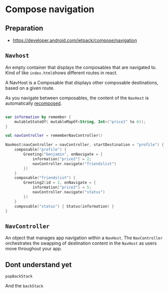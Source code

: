 # Compose navigation



## Preparation

- https://developer.android.com/jetpack/compose/navigation





## `Navhost`

An empty container that displays the composables that are navigated to. Kind of like `index.html`shows different routes in react.

A NavHost is a Composable that displays other composable destinations, based on a given route. 

As you navigate between composables, the content of the `NavHost` is automatically [recomposed](https://developer.android.com/jetpack/compose/mental-model#recomposition).



```kotlin

var information by remember {
    mutableStateOf( mutableMapOf<String, Int>("price1" to 6));
}

val navController = rememberNavController()

NavHost(navController = navController, startDestination = "profile") {
    composable("profile") {
        Greeting("benjamin", onNavigate = {
            information["price2"] = 2;
            navController.navigate("friendslist")
        })
    }
    composable("friendslist") {
        Greeting2(id = 2, onNavigate = {
            information["price3"] = 5;
            navController.navigate("status")
        })
    }
    composable("status") { Status(information) }
}
```





## `NavController`

An object that manages app navigation within a `NavHost`. The `NavController` orchestrates the swapping of destination content in the `NavHost` as users move throughout your app.





## Dont understand yet

`popBackStack`



And the `backStack`